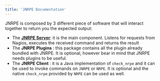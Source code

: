 ```yaml
---
title: 'JNRPE Documentation'
---
```


JNRPE is composed by 3 different piece of software that will interact together to return you the expected output:

* The **[JNRPE Server](./administration)**: it is the main component. Listens for requests from Nagios, executes the received command and returns the result
* The **JNRPE Plugins** : this package contains all the plugin already bundled with JNRPE. It is optional, however bear in mind that JNRPE needs plugins to be useful.
* The **JNRPE Client** : it is a Java implementation of `check_nrpe` and it can be used to invoke commands on `JNRPE` or `NRPE`. It is optional and the native `check_nrpe` provided by `NRPE` can be used as well.